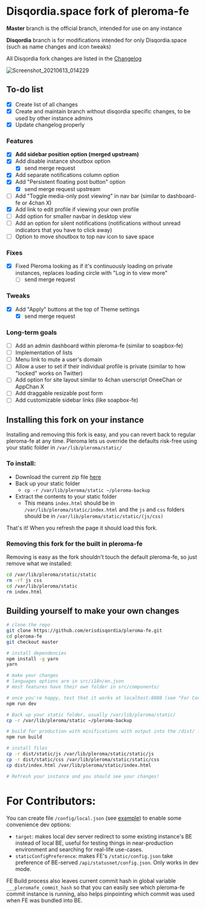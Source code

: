 # Disqordia.space fork of pleroma-fe 

**Master** branch is the official branch, intended for use on any instance 

**Disqordia** branch is for modifications intended for only Disqordia.space (such as name changes and icon tweaks) 

All Disqordia fork changes are listed in the [Changelog](https://github.com/erisdisqordia/pleroma-fe/blob/master/CHANGELOG.md#disqordia-fork-changes)

![Screenshot_20210613_014229](https://user-images.githubusercontent.com/84041118/121800817-d4ebb380-cbe8-11eb-82fc-4840b8e6f489.png)

## To-do list 
- [x] Create list of all changes
- [x] Create and maintain branch without disqordia specific changes, to be used by other instance admins
- [x] Update changelog properly

### Features 
- [x] **Add sidebar position option (merged upstream)**
- [x] Add disable instance shoutbox option
  - [x] send merge request
- [x] Add separate notifications column option
- [x] Add "Persistent floating post button" option
  - [x] send merge request upstream
- [ ] Add "Toggle media-only post viewing" in nav bar (similar to dashboard-fe or 4chan X)
- [x] Add link to edit profile if viewing your own profile
- [ ] Add option for smaller navbar in desktop view
- [ ] Add an option for silent notifications (notifications without unread indicators that you have to click away)
- [ ] Option to move shoutbox to top nav icon to save space
### Fixes 
- [x] Fixed Pleroma looking as if it's continuously loading on private instances, replaces loading circle with "Log in to view more" 
  - [ ] send merge request
### Tweaks
- [x] Add "Apply" buttons at the top of Theme settings
  - [x] send merge request
### Long-term goals
- [ ] Add an admin dashboard within pleroma-fe (similar to soapbox-fe)
- [ ] Implementation of lists
- [ ] Menu link to mute a user's domain
- [ ] Allow a user to set if their individual profile is private (similar to how "locked" works on Twitter)
- [ ] Add option for site layout similar to 4chan userscript OneeChan or AppChan X
- [ ] Add draggable resizable post form
- [ ] Add customizable sidebar links (like soapbox-fe)

## Installing this fork on your instance

Installing and removing this fork is easy, and you can revert back to regular pleroma-fe at any time.
Pleroma lets us override the defaults risk-free using your static folder in `/var/lib/pleroma/static/`

### To install:

- Download the current zip file [here](https://github.com/erisdisqordia/pleroma-fe/raw/master/release.zip)
- Back up your static folder
  - `cp -r /var/lib/pleroma/static ~/pleroma-backup`
- Extract the contents to your static folder
  - This means `index.html` should be in `/var/lib/pleroma/static/index.html` and the `js` and `css` folders should be in `/var/lib/pleroma/static/static/(js/css)`

That's it! When you refresh the page it should load this fork.

### Removing this fork for the built in pleroma-fe

Removing is easy as the fork shouldn't touch the default pleroma-fe, so just remove what we installed:

``` bash
cd /var/lib/pleroma/static/static
rm -rf js css 
cd /var/lib/pleroma/static
rm index.html
```

## Building yourself to make your own changes

``` bash
# clone the repo 
git clone https://github.com/erisdisqordia/pleroma-fe.git
cd pleroma-fe
git checkout master

# install dependencies
npm install -g yarn
yarn

# make your changes
# languages options are in src/i18n/en.json
# most features have their own folder in src/components/

# once you're happy, test that it works at localhost:8080 (see "For Contributors" section below to load your instance backend with it
npm run dev

# Back up your static folder, usually /var/lib/pleroma/static/
cp -r /var/lib/pleroma/static ~/pleroma-backup

# build for production with minifications with output into the /dist/ folder 
npm run build

# install files
cp -r dist/static/js /var/lib/pleroma/static/static/js
cp -r dist/static/css /var/lib/pleroma/static/static/css
cp dist/index.html /var/lib/pleroma/static/index.html

# Refresh your instance and you should see your changes!
```

# For Contributors:

You can create file `/config/local.json` (see [example](https://git.pleroma.social/pleroma/pleroma-fe/blob/develop/config/local.example.json)) to enable some convenience dev options:

* `target`: makes local dev server redirect to some existing instance's BE instead of local BE, useful for testing things in near-production environment and searching for real-life use-cases.
* `staticConfigPreference`: makes FE's `/static/config.json` take preference of BE-served `/api/statusnet/config.json`. Only works in dev mode.

FE Build process also leaves current commit hash in global variable `___pleromafe_commit_hash` so that you can easily see which pleroma-fe commit instance is running, also helps pinpointing which commit was used when FE was bundled into BE.
